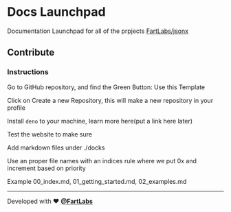 # Docs Launchpad

Documentation Launchpad for all of the prpjects  [FartLabs/jsonx](https://github.com/FartLabs/)


## Contribute

### Instructions 

Go to GitHub repository, and find the Green Button: Use this Template

Click on Create a new Repository, this will make a new repository in your profile

Install `deno` to your machine, learn more here(put a link here later) 

Test the website to make sure 

Add markdown files under ./docks 

Use an proper file names with an indices rule where we put 0x and increment based on priority

Example 00_index.md, 01_getting_started.md, 02_examples.md


---

Developed with ❤️ [**@FartLabs**](https://github.com/FartLabs)

